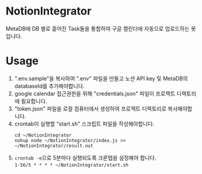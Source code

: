 # NotionIntegrator
MetaDB에 DB 별로 흩어진 Task들을 통합하여 구글 캘린더에 자동으로 업로드하는 봇입니다.

# Usage
1. ".env.sample"을 복사하여 ".env" 파일을 만들고 노션 API key 및 MetaDB의 databaseId를 추가해야합니다.
1. google calendar 접근권한을 위해 "credentials.json" 파일이 프로젝트 디렉토리에 필요합니다.
1. "token.json" 파일을 로컬 컴퓨터에서 생성하여 프로젝트 디렉토리로 복사해야합니다.
1. crontab이 실행할 "start.sh" 스크립트 파일을 작성해야합니다.
    ```
    cd ~/NotionIntegrator
    nohup node ~/NotionIntegrator/index.js >> ~/NotionIntegrator/result.out
    ```
1. `crontab -e`으로 5분마다 실행되도록 크론탭을 설정해야 합니다. \
    `1-56/5 * * * * ~/NotionIntegrator/start.sh`